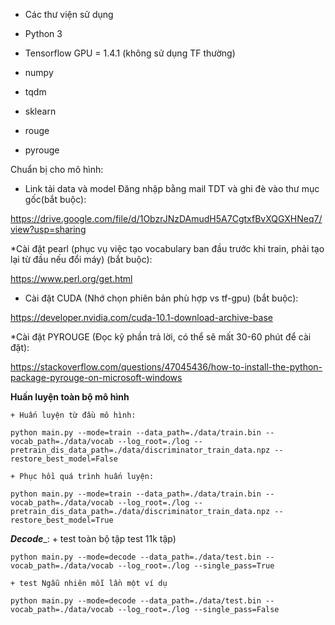 ﻿* Các thư viện sử dụng

* Python 3
* Tensorflow GPU = 1.4.1 (không sử dụng TF thường)
* numpy
* tqdm
* sklearn
* rouge
* pyrouge

Chuẩn bị cho mô hình:

* Link tải data và model 
Đăng nhập bằng mail TDT và ghi đè vào thư mục gốc(bắt buộc):

https://drive.google.com/file/d/1ObzrJNzDAmudH5A7CgtxfBvXQGXHNeq7/view?usp=sharing


*Cài đặt pearl (phục vụ việc tạo vocabulary ban đầu trước khi train, phải tạo lại từ đầu nếu đổi máy) (bắt buộc):

https://www.perl.org/get.html


* Cài đặt CUDA (Nhớ chọn phiên bản phù hợp vs tf-gpu) (bắt buộc):

https://developer.nvidia.com/cuda-10.1-download-archive-base


*Cài đặt PYROUGE (Đọc kỹ phần trả lời, có thể sẽ mất 30-60 phút để cài đặt):

https://stackoverflow.com/questions/47045436/how-to-install-the-python-package-pyrouge-on-microsoft-windows

____Huấn luyện toàn bộ mô hình____

    + Huấn luyện từ đầu mô hình:

    python main.py --mode=train --data_path=./data/train.bin --vocab_path=./data/vocab --log_root=./log --pretrain_dis_data_path=./data/discriminator_train_data.npz --restore_best_model=False

    + Phục hồi quá trình huấn luyện:

    python main.py --mode=train --data_path=./data/train.bin --vocab_path=./data/vocab --log_root=./log --pretrain_dis_data_path=./data/discriminator_train_data.npz --restore_best_model=True

___Decode____: 
	+ test toàn bộ tập test 11k tập)

    python main.py --mode=decode --data_path=./data/test.bin --vocab_path=./data/vocab --log_root=./log --single_pass=True

	+ test Ngẫu nhiên mỗi lần một ví dụ

    python main.py --mode=decode --data_path=./data/test.bin --vocab_path=./data/vocab --log_root=./log --single_pass=False
	